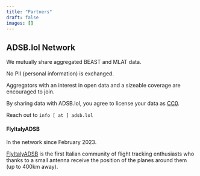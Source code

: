 ```yaml
---
title: "Partners"
draft: false
images: []
---
```


## ADSB.lol Network

We mutually share aggregated BEAST and MLAT data.

No PII (personal information) is exchanged.

Aggregators with an interest in open data and a sizeable coverage are encouraged to join.

By sharing data with ADSB.lol, you agree to license your data as [CC0](https://creativecommons.org/share-your-work/public-domain/cc0/).

Reach out to
```info [ at ] adsb.lol```



#### FlyItalyADSB

In the network since February 2023.

[FlyItalyADSB](https://flyitalyadsb.com) is the first Italian community of flight tracking enthusiasts who thanks to a small antenna receive the position of the planes around them (up to 400km away).

